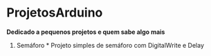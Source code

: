 # ProjetosArduino

**Dedicado a pequenos projetos e quem sabe algo mais**

1. Semáforo * Projeto simples de semáforo com DigitalWrite e Delay 
